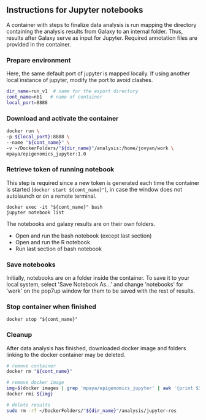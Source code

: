 ## Instructions for Jupyter notebooks
A container with steps to finalize data analysis is run mapping the directory containing the analysis results from Galaxy to an internal folder. Thus, results after Galaxy serve as input for Jupyter. Required annotation files are provided in the container.

### Prepare environment
Here, the same default port of jupyter is mapped locally. If using another local instance of jupyter, modify the port to avoid clashes.
```bash
dir_name=run_v1  # name for the export directory
cont_name=nb1   # name of container
local_port=8888
```

### Download and activate the container
```bash
docker run \
-p ${local_port}:8888 \
--name "${cont_name}" \
-v ~/DockerFolders/"${dir_name}"/analysis:/home/jovyan/work \
mpaya/epigenomics_jupyter:1.0
```

### Retrieve token of running notebook
This step is required since a new token is generated each time the container is started (`docker start ${cont_name}"`), in case the window does not autolaunch or on a remote terminal.
```
docker exec -it "${cont_name}" bash
jupyter notebook list
```

The notebooks and galaxy results are on their own folders. 
* Open and run the bash notebook (except last section)
* Open and run the R notebook
* Run last section of bash notebook

### Save notebooks
Initially, notebooks are on a folder inside the container. To save it to your local system, select 'Save Notebook As...' and change 'notebooks' for 'work' on the pop7up window for them to be saved with the rest of results.

### Stop container when finished
```
docker stop "${cont_name}"
```

### Cleanup
After data analysis has finished, downloaded docker image and folders linking to the docker container may be deleted.
```bash
# remove container
docker rm "${cont_name}"

# remove docker image
img=$(docker images | grep 'mpaya/epigenomics_jupyter' | awk '{print $3}')
docker rmi ${img}

# delete results
sudo rm -rf ~/DockerFolders/"${dir_name}"/analysis/jupyter-res
```

